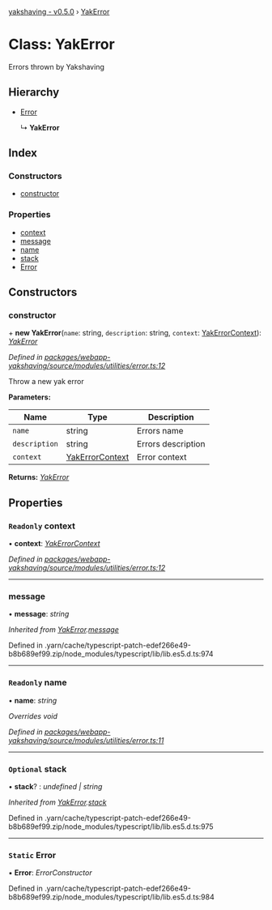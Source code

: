 [yakshaving - v0.5.0](../README.md) › [YakError](yakerror.md)

# Class: YakError

Errors thrown by Yakshaving

## Hierarchy

* [Error](yakerror.md#static-error)

  ↳ **YakError**

## Index

### Constructors

* [constructor](yakerror.md#constructor)

### Properties

* [context](yakerror.md#readonly-context)
* [message](yakerror.md#message)
* [name](yakerror.md#readonly-name)
* [stack](yakerror.md#optional-stack)
* [Error](yakerror.md#static-error)

## Constructors

###  constructor

\+ **new YakError**(`name`: string, `description`: string, `context`: [YakErrorContext](../interfaces/yakerrorcontext.md)): *[YakError](yakerror.md)*

*Defined in [packages/webapp-yakshaving/source/modules/utilities/error.ts:12](https://github.com/d-zone-org/d-zone/blob/ceae7d0/packages/webapp-yakshaving/source/modules/utilities/error.ts#L12)*

Throw a new yak error

**Parameters:**

Name | Type | Description |
------ | ------ | ------ |
`name` | string | Errors name |
`description` | string | Errors description |
`context` | [YakErrorContext](../interfaces/yakerrorcontext.md) | Error context  |

**Returns:** *[YakError](yakerror.md)*

## Properties

### `Readonly` context

• **context**: *[YakErrorContext](../interfaces/yakerrorcontext.md)*

*Defined in [packages/webapp-yakshaving/source/modules/utilities/error.ts:12](https://github.com/d-zone-org/d-zone/blob/ceae7d0/packages/webapp-yakshaving/source/modules/utilities/error.ts#L12)*

___

###  message

• **message**: *string*

*Inherited from [YakError](yakerror.md).[message](yakerror.md#message)*

Defined in .yarn/cache/typescript-patch-edef266e49-b8b689ef99.zip/node_modules/typescript/lib/lib.es5.d.ts:974

___

### `Readonly` name

• **name**: *string*

*Overrides void*

*Defined in [packages/webapp-yakshaving/source/modules/utilities/error.ts:11](https://github.com/d-zone-org/d-zone/blob/ceae7d0/packages/webapp-yakshaving/source/modules/utilities/error.ts#L11)*

___

### `Optional` stack

• **stack**? : *undefined | string*

*Inherited from [YakError](yakerror.md).[stack](yakerror.md#optional-stack)*

Defined in .yarn/cache/typescript-patch-edef266e49-b8b689ef99.zip/node_modules/typescript/lib/lib.es5.d.ts:975

___

### `Static` Error

▪ **Error**: *ErrorConstructor*

Defined in .yarn/cache/typescript-patch-edef266e49-b8b689ef99.zip/node_modules/typescript/lib/lib.es5.d.ts:984
